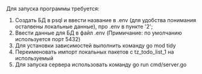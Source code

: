Для запуска программы требуется: 

1) Создать БД в psql и ввести название в .env (для удобства понимания осталвены локальные данные), про .env в пункте '2';
2) Ввести данные для БД в файл .env (Примичание: по умолчанию используется порт 5432)
3) Для установки зависимостей выполнить команду go mod tidy
4) Переименовать импорт локальных пакетов с tz_todo_list_1 на используемый
5) Для запуска сервера использовать команду go run cmd/server.go

